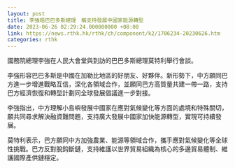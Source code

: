 ```yaml
---
layout: post
title: 李強晤巴巴多斯總理　稱支持發展中國家能源轉型
date: 2023-06-26 02:29:24.000000000 +08:00
link: https://news.rthk.hk/rthk/ch/component/k2/1706234-20230626.htm
categories: rthk
---
```


國務院總理李強在人民大會堂與到訪的巴巴多斯總理莫特利舉行會談。

李強形容巴巴多斯是中國在加勒比地區的好朋友、好夥伴。新形勢下，中方願同巴方進一步增進戰略互信，深化各領域合作，並願同巴方高質量共建一帶一路，支持巴方經濟恢復和轉型計劃同全球發展倡議進一步對接。

李強指出，中方理解小島嶼發展中國家在應對氣候變化等方面的處境和特殊關切，願共同尋求解決融資難問題，支持廣大發展中國家加快能源轉型，實現可持續發展。

莫特利表示，巴方願同中方加強農業、能源等領域合作，攜手應對氣候變化等全球性挑戰。巴方反對脫鈎斷鏈，支持維護以世界貿易組織為核心的多邊貿易體制、維護國際產供鏈穩定。
